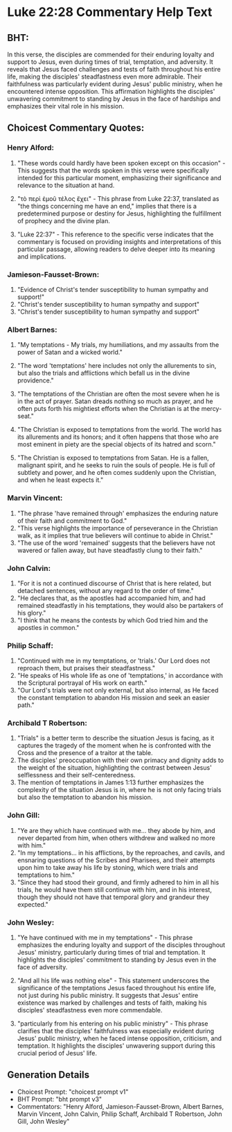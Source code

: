 # Luke 22:28 Commentary Help Text

## BHT:
In this verse, the disciples are commended for their enduring loyalty and support to Jesus, even during times of trial, temptation, and adversity. It reveals that Jesus faced challenges and tests of faith throughout his entire life, making the disciples' steadfastness even more admirable. Their faithfulness was particularly evident during Jesus' public ministry, when he encountered intense opposition. This affirmation highlights the disciples' unwavering commitment to standing by Jesus in the face of hardships and emphasizes their vital role in his mission.

## Choicest Commentary Quotes:
### Henry Alford:
1. "These words could hardly have been spoken except on this occasion" - This suggests that the words spoken in this verse were specifically intended for this particular moment, emphasizing their significance and relevance to the situation at hand.

2. "τὸ περὶ ἐμοῦ τέλος ἔχει" - This phrase from Luke 22:37, translated as "the things concerning me have an end," implies that there is a predetermined purpose or destiny for Jesus, highlighting the fulfillment of prophecy and the divine plan.

3. "Luke 22:37" - This reference to the specific verse indicates that the commentary is focused on providing insights and interpretations of this particular passage, allowing readers to delve deeper into its meaning and implications.

### Jamieson-Fausset-Brown:
1. "Evidence of Christ's tender susceptibility to human sympathy and support!"
2. "Christ's tender susceptibility to human sympathy and support"
3. "Christ's tender susceptibility to human sympathy and support"

### Albert Barnes:
1. "My temptations - My trials, my humiliations, and my assaults from the power of Satan and a wicked world."

2. "The word 'temptations' here includes not only the allurements to sin, but also the trials and afflictions which befall us in the divine providence."

3. "The temptations of the Christian are often the most severe when he is in the act of prayer. Satan dreads nothing so much as prayer, and he often puts forth his mightiest efforts when the Christian is at the mercy-seat."

4. "The Christian is exposed to temptations from the world. The world has its allurements and its honors; and it often happens that those who are most eminent in piety are the special objects of its hatred and scorn."

5. "The Christian is exposed to temptations from Satan. He is a fallen, malignant spirit, and he seeks to ruin the souls of people. He is full of subtlety and power, and he often comes suddenly upon the Christian, and when he least expects it."

### Marvin Vincent:
1. "The phrase 'have remained through' emphasizes the enduring nature of their faith and commitment to God."
2. "This verse highlights the importance of perseverance in the Christian walk, as it implies that true believers will continue to abide in Christ."
3. "The use of the word 'remained' suggests that the believers have not wavered or fallen away, but have steadfastly clung to their faith."

### John Calvin:
1. "For it is not a continued discourse of Christ that is here related, but detached sentences, without any regard to the order of time." 
2. "He declares that, as the apostles had accompanied him, and had remained steadfastly in his temptations, they would also be partakers of his glory." 
3. "I think that he means the contests by which God tried him and the apostles in common."

### Philip Schaff:
1. "Continued with me in my temptations, or 'trials.' Our Lord does not reproach them, but praises their steadfastness." 
2. "He speaks of His whole life as one of 'temptations,' in accordance with the Scriptural portrayal of His work on earth." 
3. "Our Lord's trials were not only external, but also internal, as He faced the constant temptation to abandon His mission and seek an easier path."

### Archibald T Robertson:
1. "Trials" is a better term to describe the situation Jesus is facing, as it captures the tragedy of the moment when he is confronted with the Cross and the presence of a traitor at the table.
2. The disciples' preoccupation with their own primacy and dignity adds to the weight of the situation, highlighting the contrast between Jesus' selflessness and their self-centeredness.
3. The mention of temptations in James 1:13 further emphasizes the complexity of the situation Jesus is in, where he is not only facing trials but also the temptation to abandon his mission.

### John Gill:
1. "Ye are they which have continued with me... they abode by him, and never departed from him, when others withdrew and walked no more with him." 
2. "In my temptations... in his afflictions, by the reproaches, and cavils, and ensnaring questions of the Scribes and Pharisees, and their attempts upon him to take away his life by stoning, which were trials and temptations to him." 
3. "Since they had stood their ground, and firmly adhered to him in all his trials, he would have them still continue with him, and in his interest, though they should not have that temporal glory and grandeur they expected."

### John Wesley:
1. "Ye have continued with me in my temptations" - This phrase emphasizes the enduring loyalty and support of the disciples throughout Jesus' ministry, particularly during times of trial and temptation. It highlights the disciples' commitment to standing by Jesus even in the face of adversity.

2. "And all his life was nothing else" - This statement underscores the significance of the temptations Jesus faced throughout his entire life, not just during his public ministry. It suggests that Jesus' entire existence was marked by challenges and tests of faith, making his disciples' steadfastness even more commendable.

3. "particularly from his entering on his public ministry" - This phrase clarifies that the disciples' faithfulness was especially evident during Jesus' public ministry, when he faced intense opposition, criticism, and temptation. It highlights the disciples' unwavering support during this crucial period of Jesus' life.


## Generation Details
- Choicest Prompt: "choicest prompt v1"
- BHT Prompt: "bht prompt v3"
- Commentators: "Henry Alford, Jamieson-Fausset-Brown, Albert Barnes, Marvin Vincent, John Calvin, Philip Schaff, Archibald T Robertson, John Gill, John Wesley"
